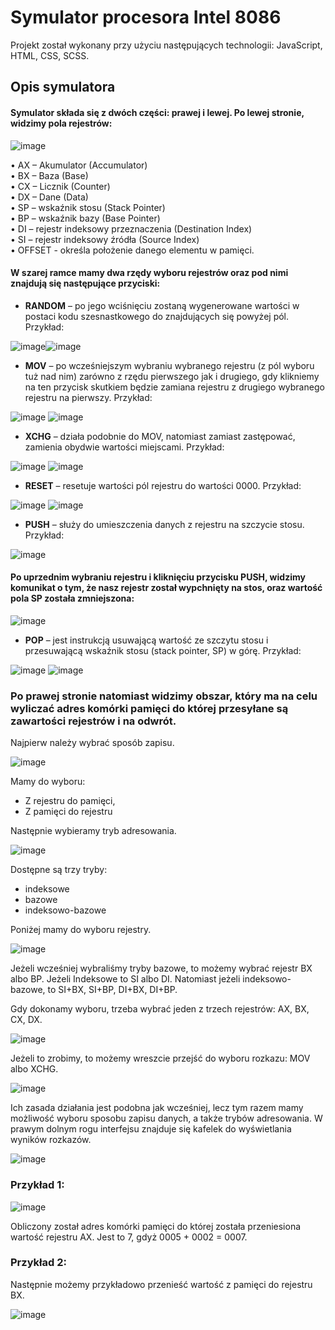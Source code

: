 # Symulator procesora Intel 8086

Projekt został wykonany przy użyciu następujących technologii: JavaScript, HTML, CSS, SCSS.

## Opis symulatora

#### Symulator składa się z dwóch części: prawej i lewej. Po lewej stronie, widzimy pola rejestrów:

![image](https://user-images.githubusercontent.com/108873272/221413067-ed3dd770-b3c3-41c7-86bf-836e47f85bba.png)

• AX – Akumulator (Accumulator)\
• BX – Baza (Base)\
• CX – Licznik (Counter)\
• DX – Dane (Data)\
• SP – wskaźnik stosu (Stack Pointer)\
• BP – wskaźnik bazy (Base Pointer)\
• DI – rejestr indeksowy przeznaczenia (Destination Index)\
• SI – rejestr indeksowy źródła (Source Index)\
• OFFSET - określa położenie danego elementu w pamięci.

#### W szarej ramce mamy dwa rzędy wyboru rejestrów oraz pod nimi znajdują się następujące przyciski:
- **RANDOM** – po jego wciśnięciu zostaną wygenerowane wartości w postaci kodu szesnastkowego do znajdujących się powyżej pól. Przykład: 

![image](https://user-images.githubusercontent.com/108873272/221413242-a9410af5-fd26-4ce0-8899-2a31e0b7b871.png)![image](https://user-images.githubusercontent.com/108873272/221413249-8ea14555-84c0-4215-8b78-f42b69bdd530.png)

- **MOV** – po wcześniejszym wybraniu wybranego rejestru (z pól wyboru tuż nad nim) zarówno z rzędu pierwszego jak i drugiego, gdy klikniemy na ten przycisk skutkiem będzie zamiana rejestru z drugiego wybranego rejestru na pierwszy. Przykład:

![image](https://user-images.githubusercontent.com/108873272/221413262-6a8b45e9-a031-446b-a4fa-980e827294a3.png)
![image](https://user-images.githubusercontent.com/108873272/221413266-26d8af8a-fa9f-40aa-81c1-4cb77a2e5443.png)

- **XCHG** – działa podobnie do MOV, natomiast zamiast zastępować, zamienia obydwie wartości miejscami. Przykład:

![image](https://user-images.githubusercontent.com/108873272/221413273-c6e8c53f-2c91-49fd-9c0f-a36b80c653b0.png)
![image](https://user-images.githubusercontent.com/108873272/221413279-32396519-b3b0-4811-ae97-3bfaf4d13c2d.png)

- **RESET** – resetuje wartości pól rejestru do wartości 0000. Przykład:

![image](https://user-images.githubusercontent.com/108873272/221413291-c430c634-fcbb-4c35-bd9a-68c09ae9a5cd.png)
![image](https://user-images.githubusercontent.com/108873272/221413293-5d910ee3-80bd-4ff4-872b-c3de3f79d903.png)

- **PUSH** – służy do umieszczenia danych z rejestru na szczycie stosu. Przykład:

![image](https://user-images.githubusercontent.com/108873272/221413305-355a54bb-7955-4eb0-a464-12386c320dd2.png)
#### Po uprzednim wybraniu rejestru i kliknięciu przycisku PUSH, widzimy komunikat o tym, że nasz rejestr został wypchnięty na stos, oraz wartość pola SP została zmniejszona:
![image](https://user-images.githubusercontent.com/108873272/221413317-571335b7-c79b-499b-8b5c-8f41764a6de2.png)

- **POP** –  jest instrukcją usuwającą wartość ze szczytu stosu i przesuwającą wskaźnik stosu (stack pointer, SP) w górę. Przykład: 

![image](https://user-images.githubusercontent.com/108873272/221413330-dc0c0836-d3dd-4396-80b9-35989f4ee0f5.png)
![image](https://user-images.githubusercontent.com/108873272/221413335-dcc8aa8b-dc82-4665-a4a1-45f53bb6b2d3.png)

### Po prawej stronie natomiast widzimy obszar, który ma na celu wyliczać adres komórki pamięci do której przesyłane są zawartości rejestrów i na odwrót. 
Najpierw należy wybrać sposób zapisu.

![image](https://user-images.githubusercontent.com/108873272/221413360-e56d87ab-08ac-4cf4-9b81-b4e72ff95930.png) 

Mamy do wyboru: 
- Z rejestru do pamięci,
- Z pamięci do rejestru 

Następnie wybieramy tryb adresowania. 

![image](https://user-images.githubusercontent.com/108873272/221413373-0aa3ac0b-29aa-4235-94aa-32a9a9a0ad6b.png)

Dostępne są trzy tryby: 
- indeksowe
- bazowe
- indeksowo-bazowe 

Poniżej mamy do wyboru rejestry.

![image](https://user-images.githubusercontent.com/108873272/221413384-21f2ff07-2626-4e54-8e2b-b50fbaa41e54.png)

Jeżeli wcześniej wybraliśmy tryby bazowe, to możemy wybrać rejestr BX albo BP. Jeżeli Indeksowe to SI albo DI. Natomiast jeżeli indeksowo-bazowe, to SI+BX, SI+BP, DI+BX, DI+BP. 

Gdy dokonamy wyboru, trzeba wybrać jeden z trzech rejestrów: AX, BX, CX, DX.

![image](https://user-images.githubusercontent.com/108873272/221413406-befd3203-7931-4720-9638-414aa23a9687.png)

Jeżeli to zrobimy, to możemy wreszcie przejść do wyboru rozkazu: MOV albo XCHG.

![image](https://user-images.githubusercontent.com/108873272/221413424-243ab816-7332-46a9-8509-a4442f9c8bad.png)

Ich zasada działania jest podobna jak wcześniej, lecz tym razem mamy możliwość wyboru sposobu zapisu danych, a także trybów adresowania.
W prawym dolnym rogu interfejsu znajduje się kafelek do wyświetlania wyników rozkazów.

![image](https://user-images.githubusercontent.com/108873272/221413454-01b12b44-8cab-47df-bf4f-75ca23b349e9.png)

### Przykład 1:

![image](https://user-images.githubusercontent.com/108873272/221413467-2394ab07-829e-401b-8402-a823c134c3f9.png)

Obliczony został adres komórki pamięci do której została przeniesiona wartość rejestru AX. Jest to 7, gdyż 0005 + 0002 = 0007.

### Przykład 2:

Następnie możemy przykładowo przenieść wartość z pamięci do rejestru BX.

![image](https://user-images.githubusercontent.com/108873272/221413490-4d97d391-3225-4c16-b352-269d63ee4042.png)

